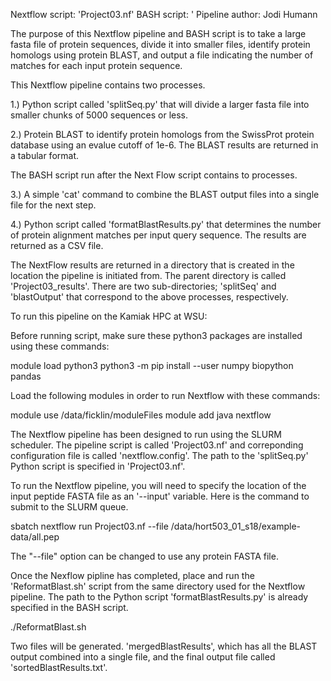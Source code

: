 Nextflow script: 'Project03.nf'
BASH script: '
Pipeline author: Jodi Humann


The purpose of this Nextflow pipeline and BASH script is to take a large fasta file of 
protein sequences, divide it into smaller files, identify protein homologs using 
protein BLAST, and output a file indicating the number of matches for each input 
protein sequence.

This Nextflow pipeline contains two processes.  

1.) Python script called 'splitSeq.py' that will divide a larger fasta file
    into smaller chunks of 5000 sequences or less. 

2.) Protein BLAST to identify protein homologs from the SwissProt protein database 
    using an evalue cutoff of 1e-6.  The BLAST results are returned in a tabular 
    format. 

The BASH script run after the Next Flow script contains to processes.

3.) A simple 'cat' command to combine the BLAST output files into a single file for 
    the next step.

4.) Python script called 'formatBlastResults.py' that determines the number of protein 
    alignment matches per input query sequence. The results are returned as a CSV file.

The NextFlow results are returned in a directory that is created in the location the 
pipeline is initiated from.  The parent directory is called 'Project03_results'.  There 
are two sub-directories; 'splitSeq' and 'blastOutput' that correspond to the above 
processes, respectively.


To run this pipeline on the Kamiak HPC at WSU:

Before running script, make sure these python3 packages are installed using these 
commands:

  module load python3
  python3 -m pip install --user numpy biopython pandas


Load the following modules in order to run Nextflow with these commands:

  module use /data/ficklin/moduleFiles
  module add java nextflow


The Nextflow pipeline has been designed to run using the SLURM scheduler. The pipeline 
script is called 'Project03.nf' and correponding configuration file is called 
'nextflow.config'. The path to the 'splitSeq.py' Python script is specified in 
'Project03.nf'.

To run the Nextflow pipeline, you will need to specify the location of the input peptide 
FASTA file as an '--input' variable.  Here is the command to submit to the SLURM queue.

  sbatch nextflow run Project03.nf --file /data/hort503_01_s18/example-data/all.pep

The "--file" option can be changed to use any protein FASTA file.

Once the Nexflow pipline has completed, place and run the 'ReformatBlast.sh' script from 
the same directory used for the Nextflow pipeline.  The path to the Python script 
'formatBlastResults.py' is already specified in the BASH script.

  ./ReformatBlast.sh

Two files will be generated.  'mergedBlastResults', which has all the BLAST output 
combined into a single file, and the final output file called 'sortedBlastResults.txt'.





